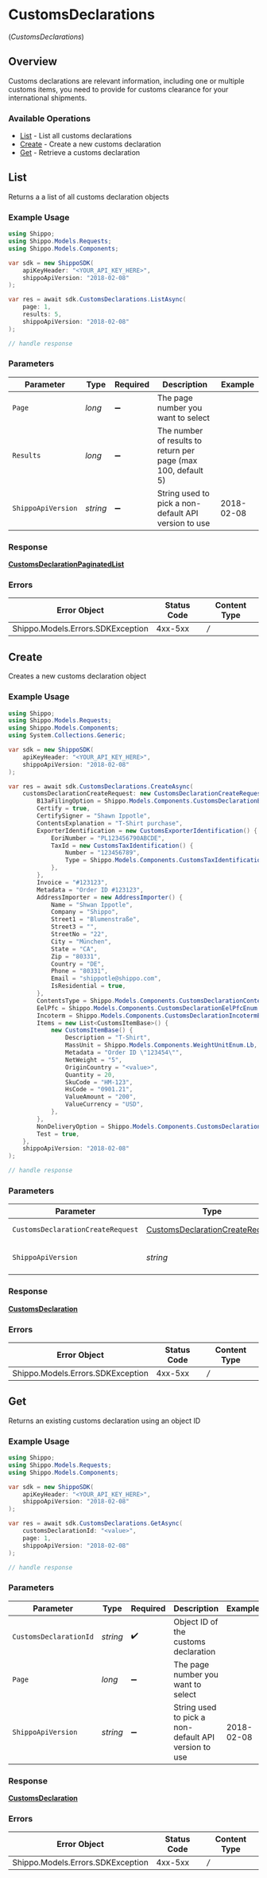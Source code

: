 # CustomsDeclarations
(*CustomsDeclarations*)

## Overview

Customs declarations are relevant information, including one or multiple customs items, you need to provide for 
customs clearance for your international shipments.
<SchemaDefinition schemaRef="#/components/schemas/CustomsDeclaration"/>

### Available Operations

* [List](#list) - List all customs declarations
* [Create](#create) - Create a new customs declaration
* [Get](#get) - Retrieve a customs declaration

## List

Returns a a list of all customs declaration objects

### Example Usage

```csharp
using Shippo;
using Shippo.Models.Requests;
using Shippo.Models.Components;

var sdk = new ShippoSDK(
    apiKeyHeader: "<YOUR_API_KEY_HERE>",
    shippoApiVersion: "2018-02-08"
);

var res = await sdk.CustomsDeclarations.ListAsync(
    page: 1,
    results: 5,
    shippoApiVersion: "2018-02-08"
);

// handle response
```

### Parameters

| Parameter                                                     | Type                                                          | Required                                                      | Description                                                   | Example                                                       |
| ------------------------------------------------------------- | ------------------------------------------------------------- | ------------------------------------------------------------- | ------------------------------------------------------------- | ------------------------------------------------------------- |
| `Page`                                                        | *long*                                                        | :heavy_minus_sign:                                            | The page number you want to select                            |                                                               |
| `Results`                                                     | *long*                                                        | :heavy_minus_sign:                                            | The number of results to return per page (max 100, default 5) |                                                               |
| `ShippoApiVersion`                                            | *string*                                                      | :heavy_minus_sign:                                            | String used to pick a non-default API version to use          | 2018-02-08                                                    |

### Response

**[CustomsDeclarationPaginatedList](../../Models/Components/CustomsDeclarationPaginatedList.md)**

### Errors

| Error Object                      | Status Code                       | Content Type                      |
| --------------------------------- | --------------------------------- | --------------------------------- |
| Shippo.Models.Errors.SDKException | 4xx-5xx                           | */*                               |


## Create

Creates a new customs declaration object

### Example Usage

```csharp
using Shippo;
using Shippo.Models.Requests;
using Shippo.Models.Components;
using System.Collections.Generic;

var sdk = new ShippoSDK(
    apiKeyHeader: "<YOUR_API_KEY_HERE>",
    shippoApiVersion: "2018-02-08"
);

var res = await sdk.CustomsDeclarations.CreateAsync(
    customsDeclarationCreateRequest: new CustomsDeclarationCreateRequest() {
        B13aFilingOption = Shippo.Models.Components.CustomsDeclarationB13AFilingOptionEnum.FiledElectronically,
        Certify = true,
        CertifySigner = "Shawn Ippotle",
        ContentsExplanation = "T-Shirt purchase",
        ExporterIdentification = new CustomsExporterIdentification() {
            EoriNumber = "PL123456790ABCDE",
            TaxId = new CustomsTaxIdentification() {
                Number = "123456789",
                Type = Shippo.Models.Components.CustomsTaxIdentificationType.Ein,
            },
        },
        Invoice = "#123123",
        Metadata = "Order ID #123123",
        AddressImporter = new AddressImporter() {
            Name = "Shwan Ippotle",
            Company = "Shippo",
            Street1 = "Blumenstraße",
            Street3 = "",
            StreetNo = "22",
            City = "München",
            State = "CA",
            Zip = "80331",
            Country = "DE",
            Phone = "80331",
            Email = "shippotle@shippo.com",
            IsResidential = true,
        },
        ContentsType = Shippo.Models.Components.CustomsDeclarationContentsTypeEnum.Merchandise,
        EelPfc = Shippo.Models.Components.CustomsDeclarationEelPfcEnum.Noeei3037A,
        Incoterm = Shippo.Models.Components.CustomsDeclarationIncotermEnum.Ddp,
        Items = new List<CustomsItemBase>() {
            new CustomsItemBase() {
                Description = "T-Shirt",
                MassUnit = Shippo.Models.Components.WeightUnitEnum.Lb,
                Metadata = "Order ID \"123454\"",
                NetWeight = "5",
                OriginCountry = "<value>",
                Quantity = 20,
                SkuCode = "HM-123",
                HsCode = "0901.21",
                ValueAmount = "200",
                ValueCurrency = "USD",
            },
        },
        NonDeliveryOption = Shippo.Models.Components.CustomsDeclarationNonDeliveryOptionEnum.Return,
        Test = true,
    },
    shippoApiVersion: "2018-02-08"
);

// handle response
```

### Parameters

| Parameter                                                                                     | Type                                                                                          | Required                                                                                      | Description                                                                                   | Example                                                                                       |
| --------------------------------------------------------------------------------------------- | --------------------------------------------------------------------------------------------- | --------------------------------------------------------------------------------------------- | --------------------------------------------------------------------------------------------- | --------------------------------------------------------------------------------------------- |
| `CustomsDeclarationCreateRequest`                                                             | [CustomsDeclarationCreateRequest](../../Models/Components/CustomsDeclarationCreateRequest.md) | :heavy_check_mark:                                                                            | CustomsDeclaration details.                                                                   |                                                                                               |
| `ShippoApiVersion`                                                                            | *string*                                                                                      | :heavy_minus_sign:                                                                            | String used to pick a non-default API version to use                                          | 2018-02-08                                                                                    |

### Response

**[CustomsDeclaration](../../Models/Components/CustomsDeclaration.md)**

### Errors

| Error Object                      | Status Code                       | Content Type                      |
| --------------------------------- | --------------------------------- | --------------------------------- |
| Shippo.Models.Errors.SDKException | 4xx-5xx                           | */*                               |


## Get

Returns an existing customs declaration using an object ID

### Example Usage

```csharp
using Shippo;
using Shippo.Models.Requests;
using Shippo.Models.Components;

var sdk = new ShippoSDK(
    apiKeyHeader: "<YOUR_API_KEY_HERE>",
    shippoApiVersion: "2018-02-08"
);

var res = await sdk.CustomsDeclarations.GetAsync(
    customsDeclarationId: "<value>",
    page: 1,
    shippoApiVersion: "2018-02-08"
);

// handle response
```

### Parameters

| Parameter                                            | Type                                                 | Required                                             | Description                                          | Example                                              |
| ---------------------------------------------------- | ---------------------------------------------------- | ---------------------------------------------------- | ---------------------------------------------------- | ---------------------------------------------------- |
| `CustomsDeclarationId`                               | *string*                                             | :heavy_check_mark:                                   | Object ID of the customs declaration                 |                                                      |
| `Page`                                               | *long*                                               | :heavy_minus_sign:                                   | The page number you want to select                   |                                                      |
| `ShippoApiVersion`                                   | *string*                                             | :heavy_minus_sign:                                   | String used to pick a non-default API version to use | 2018-02-08                                           |

### Response

**[CustomsDeclaration](../../Models/Components/CustomsDeclaration.md)**

### Errors

| Error Object                      | Status Code                       | Content Type                      |
| --------------------------------- | --------------------------------- | --------------------------------- |
| Shippo.Models.Errors.SDKException | 4xx-5xx                           | */*                               |
